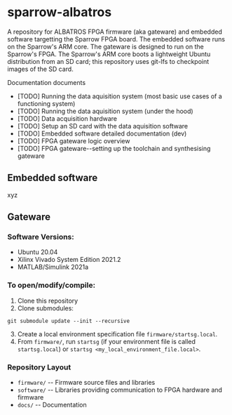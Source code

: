 # sparrow-albatros
A repository for ALBATROS FPGA firmware (aka gateware) and embedded software targetting the Sparrow FPGA board. The embedded software runs on the Sparrow's ARM core. The gateware is designed to run on the Sparrow's FPGA. The Sparrow's ARM core boots a lightweight Ubuntu distribution from an SD card; this repository uses git-lfs to checkpoint images of the SD card.

Documentation documents
- [TODO] Running the data aquisition system (most basic use cases of a functioning system)
- [TODO] Running the data aquisition system (under the hood)
- [TODO] Data acquisition hardware
- [TODO] Setup an SD card with the data aquisition software
- [TODO] Embedded software detailed documentation (dev)
- [TODO] FPGA gateware logic overview 
- [TODO] FPGA gateware--setting up the toolchain and synthesising gateware


## Embedded software
xyz

## Gateware
### Software Versions:
- Ubuntu 20.04
- Xilinx Vivado System Edition 2021.2
- MATLAB/Simulink 2021a

### To open/modify/compile:

1. Clone this repository
2. Clone submodules:
```
git submodule update --init --recursive
```
3. Create a local environment specification file `firmware/startsg.local`.
4. From `firmware/`, run `startsg` (if your environment file is called `startsg.local`) or `startsg <my_local_environment_file.local>`.

### Repository Layout

 - `firmware/` -- Firmware source files and libraries
 - `software/` -- Libraries providing communication to FPGA hardware and firmware
 - `docs/` -- Documentation
